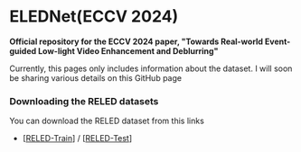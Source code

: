 # ELEDNet(ECCV 2024)
**Official repository for the ECCV 2024 paper, "Towards Real-world Event-guided Low-light Video Enhancement and Deblurring"**

Currently, this pages only includes information about the dataset. I will soon be sharing various details on this GitHub page

### Downloading the RELED datasets 
You can download the RELED dataset from this links

* [[RELED-Train](https://drive.google.com/file/d/1Syf_hhmyzXvHlhoMHQU4TSaEtXPkIT3U/view?usp=drive_link)] / [[RELED-Test](https://drive.google.com/file/d/1y-8cjnTHOyOz6jgy0T-gMcmiAnwdRf5R/view?usp=drive_link)]
